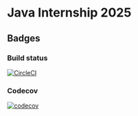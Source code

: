 # Java Internship 2025

## Badges

### Build status

[![CircleCI](https://dl.circleci.com/status-badge/img/gh/winterrr03/java-internship-2025/tree/main.svg?style=svg)](https://dl.circleci.com/status-badge/redirect/gh/winterrr03/java-internship-2025/tree/main)

### Codecov

[![codecov](https://codecov.io/gh/winterrr03/java-internship-2025/graph/badge.svg?token=B87S9XSZS4)](https://codecov.io/gh/winterrr03/java-internship-2025)